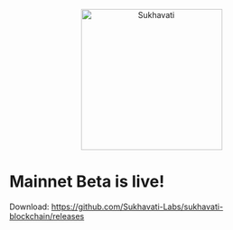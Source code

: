 <p align="center">
  <a href="https://sukhavati.io">
    <img alt="Sukhavati" src="https://i.imgur.com/0dNAI7O.png" width="250" />
  </a>
</p>

# Mainnet Beta is live!

Download:
https://github.com/Sukhavati-Labs/sukhavati-blockchain/releases
